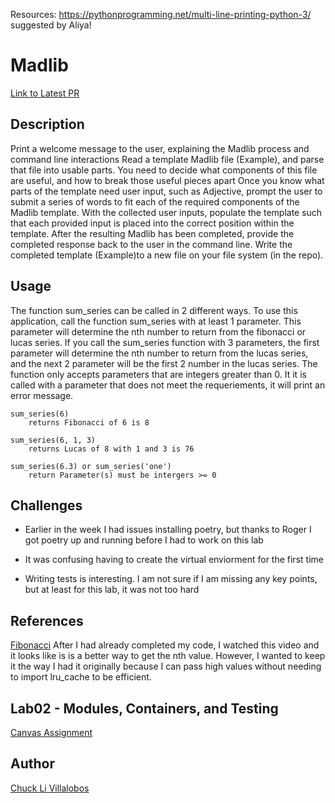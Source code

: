 Resources:
https://pythonprogramming.net/multi-line-printing-python-3/
suggested by Aliya!

# Madlib

[Link to Latest PR](https://github.com/ticochuck/madlib-cli/pull/1)

## Description
Print a welcome message to the user, explaining the Madlib process and command line interactions
Read a template Madlib file (Example), and parse that file into usable parts.
You need to decide what components of this file are useful, and how to break those useful pieces apart
Once you know what parts of the template need user input, such as Adjective, prompt the user to submit a series of words to fit each of the required components of the Madlib template.
With the collected user inputs, populate the template such that each provided input is placed into the correct position within the template.
After the resulting Madlib has been completed, provide the completed response back to the user in the command line.
Write the completed template (Example)to a new file on your file system (in the repo).

## Usage

The function sum_series can be called in 2 different ways. 
To use this application, call the function sum_series with at least 1 parameter. This parameter will determine the nth number to return from the fibonacci or lucas series. If you call the sum_series function with 3 parameters, the first parameter will determine the nth number to return from the lucas series, and the next 2 parameter will be the first 2 number in the lucas series. The function only accepts parameters that are integers greater than 0. It it is called with a parameter that does not meet the requeriements, it will print an error message.

```
sum_series(6)
    returns Fibonacci of 6 is 8

sum_series(6, 1, 3)
    returns Lucas of 8 with 1 and 3 is 76

sum_series(6.3) or sum_series('one')
    return Parameter(s) must be intergers >= 0
```

## Challenges

- Earlier in the week I had issues installing poetry, but thanks to Roger I got poetry up and running before I had to work on this lab 

- It was confusing having to create the virtual enviorment for the first time

- Writing tests is interesting. I am not sure if I am missing any key points, but at least for this lab, it was not too hard 


## References

[Fibonacci](https://www.youtube.com/watch?v=Qk0zUZW-U_M)
After I had already completed my code, I watched this video and it looks like is is a better way to get the nth value. However, I wanted to keep it the way I had it originally because I can pass high values without needing to import lru_cache to be efficient. 

## Lab02 - Modules, Containers, and Testing

[Canvas Assignment](https://canvas.instructure.com/courses/2045906/assignments/15160025)

## Author

[Chuck Li Villalobos](https://github.com/ticochuck)
